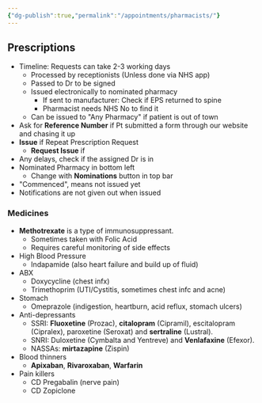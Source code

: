 ```yaml
---
{"dg-publish":true,"permalink":"/appointments/pharmacists/"}
---
```


## Prescriptions
* Timeline: Requests can take 2-3 working days
	* Processed by receptionists (Unless done via NHS app)
	* Passed to Dr to be signed
	* Issued electronically to nominated pharmacy
		* If sent to manufacturer: Check if EPS returned to spine
		* Pharmacist needs NHS No to find it
	* Can be issued to "Any Pharmacy" if patient is out of town
* Ask for **Reference Number** if Pt submitted a form through our website and chasing it up
* **Issue** if Repeat Prescription Request
	* **Request Issue** if 
* Any delays, check if the assigned Dr is in
* Nominated Pharmacy in bottom left
	* Change with **Nominations** button in top bar
* "Commenced", means not issued yet
* Notifications are not given out when issued

### Medicines
- **Methotrexate** is a type of immunosuppressant.
	- Sometimes taken with Folic Acid
	- Requires careful monitoring of side effects
- High Blood Pressure
	- Indapamide (also heart failure and build up of fluid)
- ABX
	- Doxycycline (chest infx)
	- Trimethoprim (UTI/Cystitis, sometimes chest infc and acne)
- Stomach
	- Omeprazole (indigestion, heartburn, acid reflux, stomach ulcers)
- Anti-depressants
	- SSRI: **Fluoxetine** (Prozac), **citalopram** (Cipramil), escitalopram (Cipralex), paroxetine (Seroxat) and **sertraline** (Lustral).
	- SNRI: Duloxetine (Cymbalta and Yentreve) and **Venlafaxine** (Efexor).
	- NASSAs: **mirtazapine** (Zispin)
- Blood thinners
	- **Apixaban**, **Rivaroxaban**, **Warfarin**
- Pain killers
	- CD Pregabalin (nerve pain)
	- CD Zopiclone